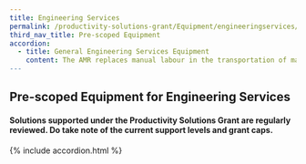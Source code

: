 ```yaml
---
title: Engineering Services
permalink: /productivity-solutions-grant/Equipment/engineeringservices/
third_nav_title: Pre-scoped Equipment
accordion:
  - title: General Engineering Services Equipment
    content: The AMR replaces manual labour in the transportation of materials and semi/fully completed products around the factory floor during production process. As a collaborative robot for automated internal transportation, AMR comes with autonomous functions to identify obstacles and navigate around factory floor without need for markers or coming to a complete stop for an extended period. Grant support80% of cost of equipment, up to $30,000 grantPurchase of pre-owned/used equipment not supportable<br/><br/><a href='/productivity-solutions-grant/solutionrepo/solution28' target='_blank' style='color:#037e8a'>Autonomous Mobile Robot</a><br/><br/><br/>A probing system consists of the following attached to CNC machining centerWork Piece Touch Probe Work piece measurement/referencing Tool Setting Probe Tool setting, length, radius, breakage detectionSoftware Creates measurement program for probes on standard geometries and free-form surfaces, generates QC alerts and reportsImplementation Equipment configuration, trainingGrant support 80% of cost of probing system, up to $30,000 grant cap<br/><br/><a href='/productivity-solutions-grant/solutionrepo/solution93' target='_blank' style='color:#037e8a'>Probing System</a><br/><br/><br/>Vertical storage and retrieval system designed to save floor space, maximise vertical space for inventory storage and improve productivity for goods picking. The Carousel consists of carriers that rotate vertically and deliver stored inventory (e.g. spare parts, small parcels, electronic components) to the operator on the ground.Grant support 80% of cost of equipment, up to $30,000 grant<br/><br/><a href='/productivity-solutions-grant/solutionrepo/solution167' target='_blank' style='color:#037e8a'>Vertical Carousel</a><br/><br/><br/>The hydraulic nut tensioning or hydraulic torqueing wrench is used for bolting, especially in tight spaces. It prevents damage and unnecessary stress due to overtightening. Time and manpower is saved during operation.<br/><br/><a href='/productivity-solutions-grant/solutionrepo/solution956' target='_blank' style='color:#037e8a'>Hydraulic Nut Tensioning/ Hydraulic Torqueing Wrench</a><br/><br/><br/>Consists of digital welding machines (hardware) and management software- Compute actual real-time output of voltage, reducing manual recording and computing- Allow real-time monitoring of multiple weld stations to ensure welding works are compliant - Provide data logging to track welders' performance/ productivity- Monitor power consumption and consumables- User can pre-set/control welding parameters and optimise voltage applied<br/><br/><a href='/productivity-solutions-grant/solutionrepo/solution1288' target='_blank' style='color:#037e8a'>Digital Welding Equipment </a><br/>
---
```


## Pre-scoped Equipment for Engineering Services

#### Solutions supported under the Productivity Solutions Grant are regularly reviewed. Do take note of the current support levels and grant caps.

{% include accordion.html %}

